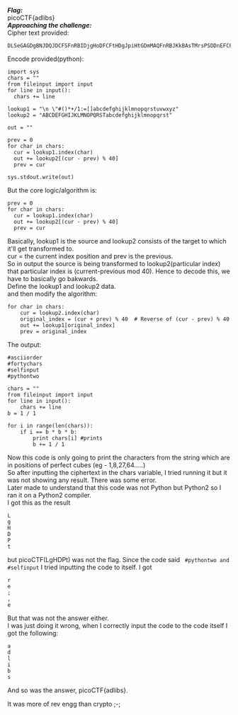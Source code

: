 ***Flag:*** <br>
picoCTF{adlibs}
<br>
***Approaching the challenge:*** <br>
Cipher text provided: <br>
```
DLSeGAGDgBNJDQJDCFSFnRBIDjgHoDFCFtHDgJpiHtGDmMAQFnRBJKkBAsTMrsPSDDnEFCFtIbEDtDCIbFCFtHTJDKerFldbFObFCFtLBFkBAAAPFnRBJGEkerFlcPgKkImHnIlATJDKbTbFOkdNnsgbnJRMFnRBNAFkBAAAbrcbTKAkOgFpOgFpOpkBAAAAAAAiClFGIPFnRBaKliCgClFGtIBAAAAAAAOgGEkImHnIl
```
Encode provided(python): <br>
```
import sys
chars = ""
from fileinput import input
for line in input():
  chars += line

lookup1 = "\n \"#()*+/1:=[]abcdefghijklmnopqrstuvwxyz"
lookup2 = "ABCDEFGHIJKLMNOPQRSTabcdefghijklmnopqrst"

out = ""

prev = 0
for char in chars:
  cur = lookup1.index(char)
  out += lookup2[(cur - prev) % 40]
  prev = cur

sys.stdout.write(out)
```

But the core logic/algorithm is:
```
prev = 0
for char in chars:
  cur = lookup1.index(char)
  out += lookup2[(cur - prev) % 40]
  prev = cur
```
Basically, lookup1 is the source and lookup2 consists of the target to which it'll get transformed to. <br>
cur = the current index position and prev is the previous. <br> So in output the source is being transformed to lookup2(particular index) that particular index is (current-previous mod 40).
Hence to decode this, we have to basically go bakwards. <br>
Define the lookup1 and lookup2 data. <br>
and then modify the algorithm: <br>
```
for char in chars:
    cur = lookup2.index(char)  
    original_index = (cur + prev) % 40  # Reverse of (cur - prev) % 40
    out += lookup1[original_index]  
    prev = original_index  
```
The output:
<br>
```
#asciiorder
#fortychars
#selfinput
#pythontwo

chars = ""
from fileinput import input
for line in input():
    chars += line
b = 1 / 1

for i in range(len(chars)):
    if i == b * b * b:
        print chars[i] #prints
        b += 1 / 1
```
Now this code is only going to print the characters from the string which are in positions of perfect cubes (eg - 1,8,27,64.....) <br>
So after inputting the ciphertext in the chars variable, I tried running it but it was not showing any result. There was some error. <br>
Later made to understand that this code was not Python but Python2 so I ran it on a Python2 compiler. <br>
I got this as the result
```
L
g
H
D
P
t
```
but picoCTF(LgHDPt) was not the flag.
Since the code said ``` #pythontwo and #selfinput```
I tried inputting the code to itself.
I got 
```
r
e
;
,
e
```
But that was not the answer either.
<br> I was just doing it wrong, when I correctly input the code to the code itself I got the following:
```
a
d
l
i
b
s
```
And so was the answer, picoCTF{adlibs}.





It was more of rev engg than crypto ;-;
